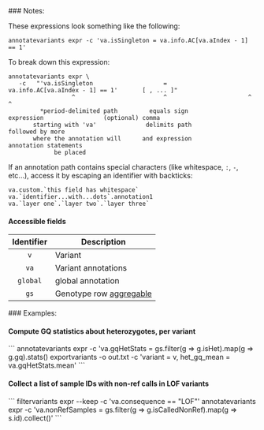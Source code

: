 <div class="cmdhead"></div>

<div class="description"></div>

<div class="synopsis"></div>

<div class="options"></div>

<div class="cmdsubsection">
### Notes:

These expressions look something like the following:
```
annotatevariants expr -c 'va.isSingleton = va.info.AC[va.aIndex - 1] == 1'
```

To break down this expression:
```
annotatevariants expr \
   -c   "'va.isSingleton                    =           va.info.AC[va.aIndex - 1] == 1'       [ , ... ]"
                  ^                         ^                       ^                             ^
         *period-delimited path         equals sign             expression                 (optional) comma 
       starting with 'va'              delimits path                                       followed by more 
       where the annotation will      and expression                                     annotation statements
             be placed
```

If an annotation path contains special characters (like whitespace, `:`, `-`, etc...), access it by escaping an identifier with backticks: 
```
va.custom.`this field has whitespace`
va.`identifier...with...dots`.annotation1
va.`layer one`.`layer two`.`layer three`
```

#### Accessible fields

Identifier | Description
:-: | ---
`v` | Variant
`va` | Variant annotations
`global` | global annotation
`gs` | Genotype row [aggregable](reference.html#aggregables)

</div>

<div class="cmdsubsection">
### Examples:

<h4 class="example">Compute GQ statistics about heterozygotes, per variant</h4>
```
annotatevariants expr -c 'va.gqHetStats = gs.filter(g => g.isHet).map(g => g.gq).stats()
exportvariants -o out.txt -c 'variant = v, het_gq_mean = va.gqHetStats.mean'
```

<h4 class="example">Collect a list of sample IDs with non-ref calls in LOF variants</h4>
```
filtervariants expr --keep -c 'va.consequence == "LOF"'
annotatevariants expr -c 'va.nonRefSamples = gs.filter(g => g.isCalledNonRef).map(g => s.id).collect()'
```
</div>
